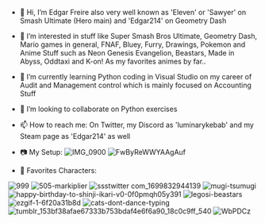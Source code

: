 - 👋 Hi, I’m Edgar Freire also very well known as 'Eleven' or 'Sawyer' on Smash Ultimate (Hero main) and 'Edgar214' on Geometry Dash
- 👀 I’m interested in stuff like Super Smash Bros Ultimate, Geometry Dash, Mario games in general, FNAF, Bluey, Furry, Drawings, Pokemon and Anime Stuff
such as Neon Genesis Evangelion, Beastars, Made in Abyss, Oddtaxi and K-on! As my favorites animes by far..
- 🌱 I’m currently learning Python coding in Visual Studio on my career of Audit and Management control which is mainly focused on Accounting Stuff
- 💞️ I’m looking to collaborate on Python exercises
- 📫 How to reach me: On Twitter, my Discord as 'luminarykebab' and my Steam page as 'Edgar214' as well
- 📷 My Setup:
![IMG_0900](https://github.com/Bronwyn214/Bronwyn214/assets/150549434/1c920568-5cd6-40d3-a4d5-986674d5d511)
![FwByReWWYAAgAuf](https://github.com/Bronwyn214/Bronwyn214/assets/150549434/9604646c-8a12-4219-8239-5c00818df925)

- 🐻 Favorites Characters:

![999](https://github.com/Bronwyn214/Bronwyn214/assets/150549434/c69ad262-03bc-482c-964f-d0bbbae8b382)
![505-markiplier](https://github.com/Bronwyn214/Bronwyn214/assets/150549434/703e35b3-0226-4934-b85a-841dcd2bab41)
![ssstwitter com_1699832944139](https://github.com/Bronwyn214/Bronwyn214/assets/150549434/6c00feba-83f7-4f3d-b699-5af4d105c759)
![mugi-tsumugi](https://github.com/Bronwyn214/Bronwyn214/assets/150549434/a0ab5ac1-6687-44d0-b197-6ebd6a315fbf)
![happy-birthday-to-shinji-ikari-v0-0f0pmqh05y391](https://github.com/Bronwyn214/Bronwyn214/assets/150549434/6bcfda17-e2ff-4e67-ae6c-3173894bd7ae)
![legosi-beastars](https://github.com/Bronwyn214/Bronwyn214/assets/150549434/26bb93a3-015d-4dda-8713-975e268a064b)
![ezgif-1-6f20a31b8d](https://github.com/Bronwyn214/Bronwyn214/assets/150549434/cec79e19-c0fb-4f30-a0b7-8f9aee4a0439)
![cats-dont-dance-typing](https://github.com/Bronwyn214/Bronwyn214/assets/150549434/91334da7-5d33-4a95-8bfa-9209e4c25eaf)
![tumblr_153bf38afae67333b753bdaf4e6f6a90_18c0c9ff_540](https://github.com/Bronwyn214/Bronwyn214/assets/150549434/092a7bff-d1dd-4d60-842a-ca42ec359c71)
![WbPDCz](https://github.com/Bronwyn214/Bronwyn214/assets/150549434/d552e113-1efc-41f8-8683-a41ce6433bae)
